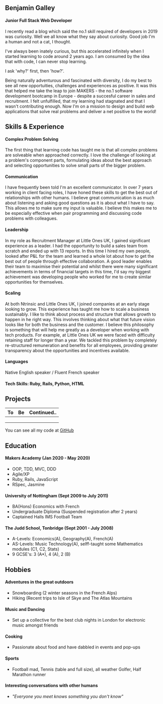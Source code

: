 ## Benjamin Galley

#### Junior Full Stack Web Developer 

I recently read a blog which said the no.1 skill required of developers in 2019 was curiosity. Well we all know what they say about curiosity. Good job I'm a human and not a cat, I thought. 

I've always been inately curious, but this accelerated infinitely when I started learning to code around 2 years ago. I am consumed by the idea that with code, I can never stop learning.

I ask 'why?' first, then 'how?'.

Being naturally adventurous and fascinated with diversity, I do my best to see all new opportuities, challenges and experiences as positive. It was this that helped me take the leap to join MAKERS - the no.1 software development bootcamp in Europe - despite a succesful career in sales and recruitment. I felt unfulfilled, that my learning had stagnated and that I wasn't contributing enough. Now I'm on a mission to design and build web applications that solve real problems and deliver a net positive to the world!

## Skills & Experience

#### Complex Problem Solving

The first thing that learning code has taught me is that all complex problems are solveable when approached correctly. I love the challenge of looking at a problem's component parts, formulating ideas about the best approach and selecting opportunities to solve small parts of the bigger problem.

#### Communication

I have frequently been told I'm an excellent communicator. In over 7 years working in client facing roles, I have honed these skills to get the best out of relationships with other humans. I believe great communication is as much about listening and asking good questions as it is about what I have to say. This allows me to make sure my input is valuable. I believe this makes me to be especially effective when pair programming and discussing code problems with colleagues.

#### Leadership 

In my role as Recruitment Manager at Little Ones UK, I gained significant experience as a leader. I had the opportunity to build a sales team from scratch and ended up with 13 reports. In this time I hired my own people, looked after P&L for the team and learned a whole lot about how to get the best out of people through effective collaboration. A good leader enables their team to maximise their potential and whilst there were many significant achievements in terms of financial targets in this time, I'd say my biggest achievement was developing people who worked for me to create similar opportunities for themselves.

#### Scaling 

At both Ntrinsic and Little Ones UK, I joined companies at an early stage looking to grow. This experience has taught me how to scale a business sustainably. I like to think about process and structure that allows growth to happen in he right way. This involves thinking about what that future vision looks like for both the business and the customer. I believe this philosophy is something that will help me greatly as a developer when working with tech products. For example, at Little Ones UK we were faced with difficulty retaining staff for longer than a year. We tackled this problem by completely re-structured remuneration and benefits for all employees, providing greater transparency about the opportunities and incentives available. 

#### Languages

Native English speaker / Fluent French speaker

#### Tech Skills: Ruby, Rails, Python, HTML

## Projects

|**To**        | **Be**       |**Continued..** |
|:------------:|:------------:|:------------:|
|              |              |              |
|              |              |              |
|              |              |              |

You can see all my code at [GitHub](github.com/Benjamaker)

## Education

#### Makers Academy (Jan 2020 - May 2020)

- OOP, TDD, MVC, DDD
- Agile/XP
- Ruby, Rails, JavaScript
- RSpec, Jasmine

#### University of Nottingham (Sept 2009 to July 2011)

- BA(Hons) Economics with French
- Undergraduate Diploma (Suspended registration after 2 years)
- Captained Halls IMS Football Team

#### The Judd School, Tonbridge (Sept 2001 - July 2008)

- A-Levels: Economics(A), Geography(A), French(A)
- AS-Levels: Music Technology(A), selff-taught some Mathematics modules (C1, C2, Stats)
- 9 GCSE's: 3 (A*), 4 (A), 2 (B)

## Hobbies

 #### Adventures in the great outdoors 
   - Snowboarding (2 winter seasons in the French Alps)
   - Hiking (Recent trips to Isle of Skye and The Atlas Mountains
 #### Music and Dancing
   - Set up a collective for the best club nights in London for electronic music amongst friends
 #### Cooking
   - Passionate about food and have dabbled in events and pop-ups
 #### Sports 
   - Football mad, Tennis (table and full size), all weather Golfer, Half Marathon runner
 #### Interesting conversations with other humans
   - *"Everyone you meet knows something you don't know"*
